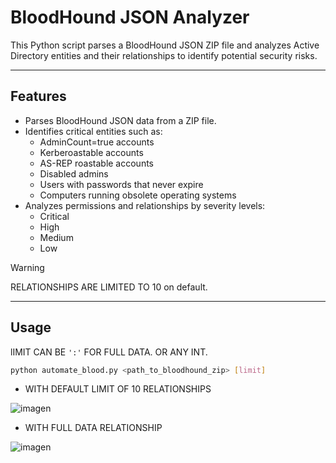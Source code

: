 # BloodHound JSON Analyzer

This Python script parses a BloodHound JSON ZIP file and analyzes Active Directory entities and their relationships to identify potential security risks.

---

## Features

- Parses BloodHound JSON data from a ZIP file.
- Identifies critical entities such as:
  - AdminCount=true accounts
  - Kerberoastable accounts
  - AS-REP roastable accounts
  - Disabled admins
  - Users with passwords that never expire
  - Computers running obsolete operating systems
- Analyzes permissions and relationships by severity levels:
  - Critical
  - High
  - Medium
  - Low
 
> [!WARNING]  
> RELATIONSHIPS ARE LIMITED TO 10 on default.
---

## Usage

lIMIT CAN BE `':'` FOR FULL DATA. OR ANY INT. 

```bash
python automate_blood.py <path_to_bloodhound_zip> [limit]
```

- WITH DEFAULT LIMIT OF 10 RELATIONSHIPS

![imagen](https://github.com/user-attachments/assets/a33d5a4b-ab06-4a3d-891e-1f033eab670e)

- WITH FULL DATA RELATIONSHIP

![imagen](https://github.com/user-attachments/assets/45b10fd7-5883-4ac3-becf-96f435216d70)


